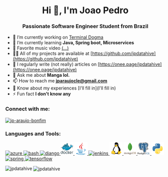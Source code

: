
<h1 align="center">Hi 👋, I'm Joao Pedro</h1>
<h3 align="center">Passionate Software Engineer Student from Brazil</h3>

- 🔭 I’m currently working on [Terminal Dogma](https://github.com/jpdatahive/terminal-dogma)
- 🌱 I’m currently learning **Java, Spring boot, Microservices**
- 🎵 Favorite music video [(...)](https://www.youtube.com/watch?v=dQw4w9WgXcQ&list=RDdQw4w9WgXcQ&start_radio=1)
- 👨‍💻 All of my projects are available at [https://github.com/jpdatahive](https://github.com/jpdatahive)
- 📝 I regularly write (not really) articles on [https://onee.page/jpdatahive](https://onee.page/jpdatahive)
- 💬 Ask me about **Manga lol.**
- 📫 How to reach me **jparaujocle@gmail.com**
- 📄 Know about my experiences [I'll fill in](I'll fill in)
- ⚡ Fun fact **I don't know any**

<h3 align="left">Connect with me:</h3>
<p align="left">
<a href="https://linkedin.com/in/jp-araujo-bonfim" target="blank"><img align="center" src="https://raw.githubusercontent.com/rahuldkjain/github-profile-readme-generator/master/src/images/icons/Social/linked-in-alt.svg" alt="jp-araujo-bonfim" height="30" width="40" /></a>
</p>

<h3 align="left">Languages and Tools:</h3>
<p align="left"> <a href="https://azure.microsoft.com/en-in/" target="_blank" rel="noreferrer"> <img src="https://www.vectorlogo.zone/logos/microsoft_azure/microsoft_azure-icon.svg" alt="azure" width="40" height="40"/> </a> <a href="https://www.gnu.org/software/bash/" target="_blank" rel="noreferrer"> <img src="https://www.vectorlogo.zone/logos/gnu_bash/gnu_bash-icon.svg" alt="bash" width="40" height="40"/> </a> <a href="https://www.djangoproject.com/" target="_blank" rel="noreferrer"> <img src="https://cdn.worldvectorlogo.com/logos/django.svg" alt="django" width="40" height="40"/> </a> <a href="https://www.docker.com/" target="_blank" rel="noreferrer"> <img src="https://raw.githubusercontent.com/devicons/devicon/master/icons/docker/docker-original-wordmark.svg" alt="docker" width="40" height="40"/> </a> <a href="https://www.java.com" target="_blank" rel="noreferrer"> <img src="https://raw.githubusercontent.com/devicons/devicon/master/icons/java/java-original.svg" alt="java" width="40" height="40"/> </a> <a href="https://www.jenkins.io" target="_blank" rel="noreferrer"> <img src="https://www.vectorlogo.zone/logos/jenkins/jenkins-icon.svg" alt="jenkins" width="40" height="40"/> </a> <a href="https://www.linux.org/" target="_blank" rel="noreferrer"> <img src="https://raw.githubusercontent.com/devicons/devicon/master/icons/linux/linux-original.svg" alt="linux" width="40" height="40"/> </a> <a href="https://www.mongodb.com/" target="_blank" rel="noreferrer"> <img src="https://raw.githubusercontent.com/devicons/devicon/master/icons/mongodb/mongodb-original-wordmark.svg" alt="mongodb" width="40" height="40"/> </a> <a href="https://www.postgresql.org" target="_blank" rel="noreferrer"> <img src="https://raw.githubusercontent.com/devicons/devicon/master/icons/postgresql/postgresql-original-wordmark.svg" alt="postgresql" width="40" height="40"/> </a> <a href="https://www.python.org" target="_blank" rel="noreferrer"> <img src="https://raw.githubusercontent.com/devicons/devicon/master/icons/python/python-original.svg" alt="python" width="40" height="40"/> </a> <a href="https://spring.io/" target="_blank" rel="noreferrer"> <img src="https://www.vectorlogo.zone/logos/springio/springio-icon.svg" alt="spring" width="40" height="40"/> </a> <a href="https://www.tensorflow.org" target="_blank" rel="noreferrer"> <img src="https://www.vectorlogo.zone/logos/tensorflow/tensorflow-icon.svg" alt="tensorflow" width="40" height="40"/> </a> </p>

<p><img align="left" src="https://github-readme-stats.vercel.app/api/top-langs?username=jpdatahive&show_icons=true&locale=en&layout=compact" alt="jpdatahive" /></p>

<p>&nbsp;<img align="center" src="https://github-readme-stats.vercel.app/api?username=jpdatahive&show_icons=true&locale=en" alt="jpdatahive" /></p>
